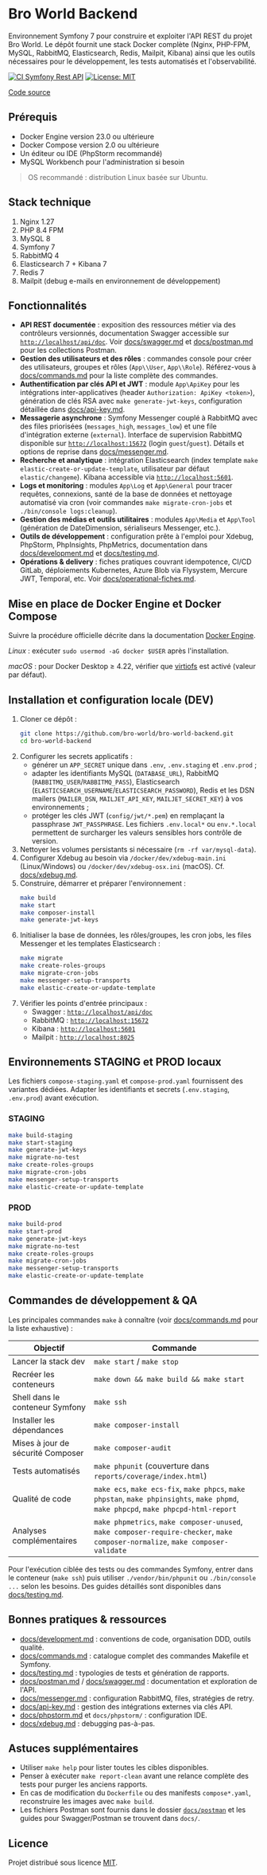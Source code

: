 # Bro World Backend

Environnement Symfony 7 pour construire et exploiter l'API REST du projet Bro World. Le dépôt fournit une stack Docker complète (Nginx, PHP-FPM, MySQL, RabbitMQ, Elasticsearch, Redis, Mailpit, Kibana) ainsi que les outils nécessaires pour le développement, les tests automatisés et l'observabilité.

[![CI Symfony Rest API](https://github.com/bro-world/bro-world-backend/actions/workflows/ci.yml/badge.svg)](https://github.com/bro-world/bro-world-backend/actions/workflows/ci.yml)
[![License: MIT](https://img.shields.io/badge/license-MIT-blue.svg)](LICENSE)

[Code source](https://github.com/bro-world/bro-world-backend)

## Prérequis

* Docker Engine version 23.0 ou ultérieure
* Docker Compose version 2.0 ou ultérieure
* Un éditeur ou IDE (PhpStorm recommandé)
* MySQL Workbench pour l'administration si besoin

> OS recommandé : distribution Linux basée sur Ubuntu.

## Stack technique

1. Nginx 1.27
2. PHP 8.4 FPM
3. MySQL 8
4. Symfony 7
5. RabbitMQ 4
6. Elasticsearch 7 + Kibana 7
7. Redis 7
8. Mailpit (debug e-mails en environnement de développement)

## Fonctionnalités

* **API REST documentée** : exposition des ressources métier via des contrôleurs versionnés, documentation Swagger accessible sur [`http://localhost/api/doc`](http://localhost/api/doc). Voir [docs/swagger.md](docs/swagger.md) et [docs/postman.md](docs/postman.md) pour les collections Postman.
* **Gestion des utilisateurs et des rôles** : commandes console pour créer des utilisateurs, groupes et rôles (`App\\User`, `App\\Role`). Référez-vous à [docs/commands.md](docs/commands.md) pour la liste complète des commandes.
* **Authentification par clés API et JWT** : module `App\ApiKey` pour les intégrations inter-applicatives (header `Authorization: ApiKey <token>`), génération de clés RSA avec `make generate-jwt-keys`, configuration détaillée dans [docs/api-key.md](docs/api-key.md).
* **Messagerie asynchrone** : Symfony Messenger couplé à RabbitMQ avec des files priorisées (`messages_high`, `messages_low`) et une file d'intégration externe (`external`). Interface de supervision RabbitMQ disponible sur [`http://localhost:15672`](http://localhost:15672) (login `guest`/`guest`). Détails et options de reprise dans [docs/messenger.md](docs/messenger.md).
* **Recherche et analytique** : intégration Elasticsearch (index template `make elastic-create-or-update-template`, utilisateur par défaut `elastic/changeme`). Kibana accessible via [`http://localhost:5601`](http://localhost:5601).
* **Logs et monitoring** : modules `App\Log` et `App\General` pour tracer requêtes, connexions, santé de la base de données et nettoyage automatisé via cron (voir commandes `make migrate-cron-jobs` et `./bin/console logs:cleanup`).
* **Gestion des médias et outils utilitaires** : modules `App\Media` et `App\Tool` (génération de DateDimension, sérialiseurs Messenger, etc.).
* **Outils de développement** : configuration prête à l'emploi pour Xdebug, PhpStorm, PhpInsights, PhpMetrics, documentation dans [docs/development.md](docs/development.md) et [docs/testing.md](docs/testing.md).
* **Opérations & delivery** : fiches pratiques couvrant idempotence, CI/CD GitLab, déploiements Kubernetes, Azure Blob via Flysystem, Mercure JWT, Temporal, etc. Voir [docs/operational-fiches.md](docs/operational-fiches.md).

## Mise en place de Docker Engine et Docker Compose

Suivre la procédure officielle décrite dans la documentation [Docker Engine](https://docs.docker.com/engine/install/).

*Linux* : exécuter `sudo usermod -aG docker $USER` après l'installation.

*macOS* : pour Docker Desktop ≥ 4.22, vérifier que [virtiofs](https://www.docker.com/blog/speed-boost-achievement-unlocked-on-docker-desktop-4-6-for-mac/) est activé (valeur par défaut).

## Installation et configuration locale (DEV)

1. Cloner ce dépôt :
   ```bash
   git clone https://github.com/bro-world/bro-world-backend.git
   cd bro-world-backend
   ```
2. Configurer les secrets applicatifs :
   * générer un `APP_SECRET` unique dans `.env`, `.env.staging` et `.env.prod` ;
   * adapter les identifiants MySQL (`DATABASE_URL`), RabbitMQ (`RABBITMQ_USER`/`RABBITMQ_PASS`), Elasticsearch (`ELASTICSEARCH_USERNAME`/`ELASTICSEARCH_PASSWORD`), Redis et les DSN mailers (`MAILER_DSN`, `MAILJET_API_KEY`, `MAILJET_SECRET_KEY`) à vos environnements ;
   * protéger les clés JWT (`config/jwt/*.pem`) en remplaçant la passphrase `JWT_PASSPHRASE`.
   Les fichiers `.env.local*` ou `env.*.local` permettent de surcharger les valeurs sensibles hors contrôle de version.
3. Nettoyer les volumes persistants si nécessaire (`rm -rf var/mysql-data`).
4. Configurer Xdebug au besoin via `/docker/dev/xdebug-main.ini` (Linux/Windows) ou `/docker/dev/xdebug-osx.ini` (macOS). Cf. [docs/xdebug.md](docs/xdebug.md).
5. Construire, démarrer et préparer l'environnement :
   ```bash
   make build
   make start
   make composer-install
   make generate-jwt-keys
   ```
6. Initialiser la base de données, les rôles/groupes, les cron jobs, les files Messenger et les templates Elasticsearch :
   ```bash
   make migrate
   make create-roles-groups
   make migrate-cron-jobs
   make messenger-setup-transports
   make elastic-create-or-update-template
   ```
7. Vérifier les points d'entrée principaux :
   * Swagger : [`http://localhost/api/doc`](http://localhost/api/doc)
   * RabbitMQ : [`http://localhost:15672`](http://localhost:15672)
   * Kibana : [`http://localhost:5601`](http://localhost:5601)
   * Mailpit : [`http://localhost:8025`](http://localhost:8025)

## Environnements STAGING et PROD locaux

Les fichiers `compose-staging.yaml` et `compose-prod.yaml` fournissent des variantes dédiées. Adapter les identifiants et secrets (`.env.staging`, `.env.prod`) avant exécution.

### STAGING
```bash
make build-staging
make start-staging
make generate-jwt-keys
make migrate-no-test
make create-roles-groups
make migrate-cron-jobs
make messenger-setup-transports
make elastic-create-or-update-template
```

### PROD
```bash
make build-prod
make start-prod
make generate-jwt-keys
make migrate-no-test
make create-roles-groups
make migrate-cron-jobs
make messenger-setup-transports
make elastic-create-or-update-template
```

## Commandes de développement & QA

Les principales commandes `make` à connaître (voir [docs/commands.md](docs/commands.md) pour la liste exhaustive) :

| Objectif | Commande |
| --- | --- |
| Lancer la stack dev | `make start` / `make stop` |
| Recréer les conteneurs | `make down && make build && make start` |
| Shell dans le conteneur Symfony | `make ssh` |
| Installer les dépendances | `make composer-install` |
| Mises à jour de sécurité Composer | `make composer-audit` |
| Tests automatisés | `make phpunit` (couverture dans `reports/coverage/index.html`) |
| Qualité de code | `make ecs`, `make ecs-fix`, `make phpcs`, `make phpstan`, `make phpinsights`, `make phpmd`, `make phpcpd`, `make phpcpd-html-report` |
| Analyses complémentaires | `make phpmetrics`, `make composer-unused`, `make composer-require-checker`, `make composer-normalize`, `make composer-validate` |

Pour l'exécution ciblée des tests ou des commandes Symfony, entrer dans le conteneur (`make ssh`) puis utiliser `./vendor/bin/phpunit` ou `./bin/console ...` selon les besoins. Des guides détaillés sont disponibles dans [docs/testing.md](docs/testing.md).

## Bonnes pratiques & ressources

* [docs/development.md](docs/development.md) : conventions de code, organisation DDD, outils qualité.
* [docs/commands.md](docs/commands.md) : catalogue complet des commandes Makefile et Symfony.
* [docs/testing.md](docs/testing.md) : typologies de tests et génération de rapports.
* [docs/postman.md](docs/postman.md) / [docs/swagger.md](docs/swagger.md) : documentation et exploration de l'API.
* [docs/messenger.md](docs/messenger.md) : configuration RabbitMQ, files, stratégies de retry.
* [docs/api-key.md](docs/api-key.md) : gestion des intégrations externes via clés API.
* [docs/phpstorm.md](docs/phpstorm.md) et `docs/phpstorm/` : configuration IDE.
* [docs/xdebug.md](docs/xdebug.md) : debugging pas-à-pas.

## Astuces supplémentaires

* Utiliser `make help` pour lister toutes les cibles disponibles.
* Penser à exécuter `make report-clean` avant une relance complète des tests pour purger les anciens rapports.
* En cas de modification du `Dockerfile` ou des manifests `compose*.yaml`, reconstruire les images avec `make build`.
* Les fichiers Postman sont fournis dans le dossier [`docs/postman`](docs/postman) et les guides pour Swagger/Postman se trouvent dans `docs/`.

## Licence

Projet distribué sous licence [MIT](LICENSE).
